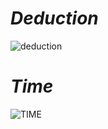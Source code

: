 # *Deduction*
![deduction](https://github.com/benyaminkhaleh/pythonclass/assets/137895968/bd369a83-fbfc-4ac4-9791-5c49774afbf8)
# *Time*
![TIME](https://github.com/benyaminkhaleh/pythonclass/assets/137895968/df2e6044-ae51-4dcf-b98b-07066580587e)
